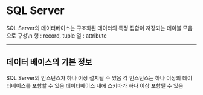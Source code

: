 # SQL Server

SQL Server의 데이터베이스는 구조화된 데이터의 특정 집합이 저장되는 테이블 모음으로 구성\n
행 : record, tuple
열 : attribute

--------------
## 데이터 베이스의 기본 정보

SQL Server의 인스턴스가 하나 이상 설치될 수 있음
각 인스턴스는 하나 이상의 데이터베이스를 포함할 수 있음
데이터베이스 내에 스키마가 하나 이상 포함될 수 있음
> 
